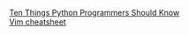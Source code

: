 [Ten Things Python Programmers Should Know](https://danieltakeshi.github.io/2013/07/05/ten-things-python-programmers-should-know/)<br>
[Vim cheatsheet](https://www.fprintf.net/vimCheatSheet.html)<br>
